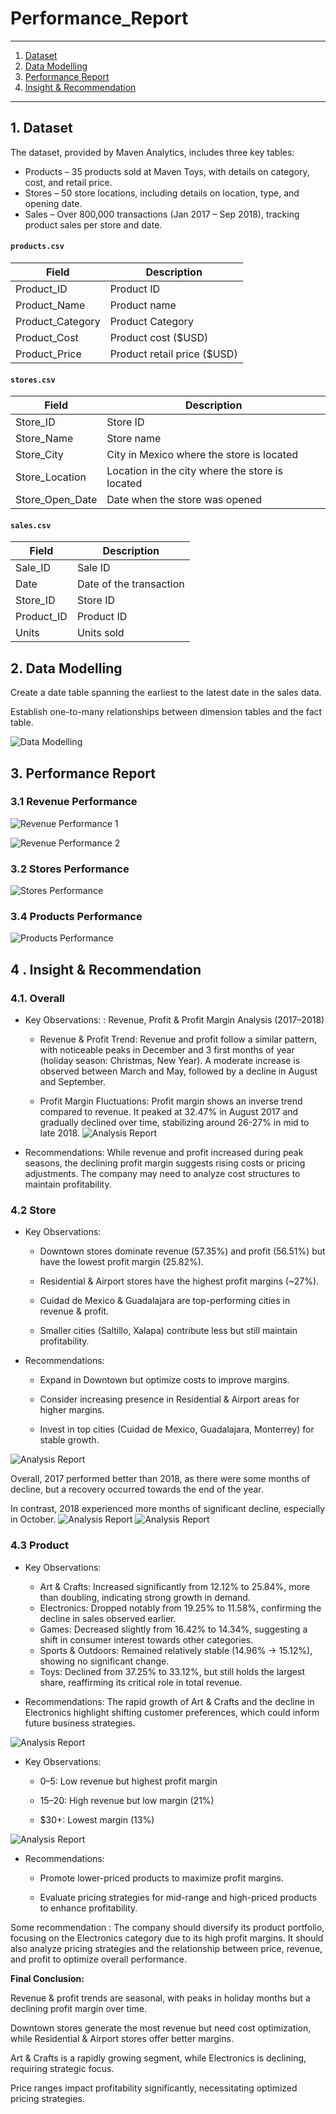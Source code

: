 # Performance_Report
---

1. [Dataset](#1-dataset)  
2. [Data Modelling](#2-data-modelling)  
3. [Performance Report](#3-performance-report)  
4. [Insight & Recommendation](#4-insight--recommendation)  
  
--- 

## 1. Dataset
The dataset, provided by Maven Analytics, includes three key tables:

- Products – 35 products sold at Maven Toys, with details on category, cost, and retail price.
- Stores – 50 store locations, including details on location, type, and opening date.
- Sales – Over 800,000 transactions (Jan 2017 – Sep 2018), tracking product sales per store and date.


#### `products.csv`
|**Field**|**Description**|
|-|-|
|Product_ID|Product ID|
|Product_Name|Product name|
|Product_Category|Product Category|
|Product_Cost|Product cost ($USD)|
|Product_Price|Product retail price ($USD)|

#### `stores.csv`
|**Field**|**Description**|
|-|-|
|Store_ID|Store ID|
|Store_Name|Store name|
|Store_City|City in Mexico where the store is located|
|Store_Location|Location in the city where the store is located|
|Store_Open_Date|Date when the store was opened|

#### `sales.csv`
|**Field**|**Description**|
|-|-|
|Sale_ID|Sale ID|
|Date|Date of the transaction|
|Store_ID|Store ID|
|Product_ID|Product ID|
|Units|Units sold|


## 2. Data Modelling
Create a date table spanning the earliest to the latest date in the sales data.

Establish one-to-many relationships between dimension tables and the fact table.

![Data Modelling](https://github.com/mydg13/Performance_Report/blob/main/image/image_report0.png)

## 3. Performance Report

### 3.1 Revenue Performance

![Revenue Performance 1](https://github.com/mydg13/Performance_Report/blob/main/image/image_report1.png)

![Revenue Performance 2](https://github.com/mydg13/Performance_Report/blob/main/image/image_report2.png)


### 3.2 Stores Performance

![Stores Performance](https://github.com/mydg13/Performance_Report/blob/main/image/image_report3.png)

### 3.4 Products Performance

![Products Performance](https://github.com/mydg13/Performance_Report/blob/main/image/image_report4.png)


## 4 . Insight & Recommendation 

### 4.1. Overall 
- Key Observations: : Revenue, Profit & Profit Margin Analysis (2017–2018)
  
     - Revenue & Profit Trend: Revenue and profit follow a similar pattern, with noticeable peaks in December and 3 first months of year (holiday season: Christmas, New Year). A moderate increase is observed between March and May, followed by a decline in August and September.
  
     - Profit Margin Fluctuations: Profit margin shows an inverse trend compared to revenue. It peaked at 32.47% in August 2017 and gradually declined over time, stabilizing around 26-27% in mid to late 2018.
![Analysis Report](https://github.com/mydg13/Performance_Report/blob/main/image/image_analysis1.png)

- Recommendations: While revenue and profit increased during peak seasons, the declining profit margin suggests rising costs or pricing adjustments. The company may need to analyze cost structures to maintain profitability.


### 4.2 Store 
- Key Observations:

     - Downtown stores dominate revenue (57.35%) and profit (56.51%) but have the lowest profit margin (25.82%).
  
     - Residential & Airport stores have the highest profit margins (~27%).
  
     - Cuidad de Mexico & Guadalajara are top-performing cities in revenue & profit.
  
     - Smaller cities (Saltillo, Xalapa) contribute less but still maintain profitability.

- Recommendations:
     - Expand in Downtown but optimize costs to improve margins.

     - Consider increasing presence in Residential & Airport areas for higher margins.

     - Invest in top cities (Cuidad de Mexico, Guadalajara, Monterrey) for stable growth.

![Analysis Report](https://github.com/mydg13/Performance_Report/blob/main/image/image_analysis2.png)


Overall, 2017 performed better than 2018, as there were some months of decline, but a recovery occurred towards the end of the year.

In contrast, 2018 experienced more months of significant decline, especially in October.
![Analysis Report](https://github.com/mydg13/Performance_Report/blob/main/image/image_analysis4.png)
![Analysis Report](https://github.com/mydg13/Performance_Report/blob/main/image/image_analysis5.png)

### 4.3 Product 

- Key Observations:

     - Art & Crafts: Increased significantly from 12.12% to 25.84%, more than doubling, indicating strong growth in demand.
     - Electronics: Dropped notably from 19.25% to 11.58%, confirming the decline in sales observed earlier.
     - Games: Decreased slightly from 16.42% to 14.34%, suggesting a shift in consumer interest towards other categories.
     - Sports & Outdoors: Remained relatively stable (14.96% → 15.12%), showing no significant change.
     - Toys: Declined from 37.25% to 33.12%, but still holds the largest share, reaffirming its critical role in total revenue.

- Recommendations: The rapid growth of Art & Crafts and the decline in Electronics highlight shifting customer preferences, which could inform future business strategies.

![Analysis Report](https://github.com/mydg13/Performance_Report/blob/main/image/image_analysis6.png)

- Key Observations:
     - $0–$5: Low revenue but highest profit margin

     - $15–$20: High revenue but low margin (21%)

     - $30+: Lowest margin (13%) 

![Analysis Report](https://github.com/mydg13/Performance_Report/blob/main/image/image_analysis7.png)

- Recommendations:

     - Promote lower-priced products to maximize profit margins.

     - Evaluate pricing strategies for mid-range and high-priced products to enhance profitability.


Some recommendation : The company should diversify its product portfolio, focusing on the Electronics category due to its high profit margins. It should also analyze pricing strategies and the relationship between price, revenue, and profit to optimize overall performance.

**Final Conclusion:**

Revenue & profit trends are seasonal, with peaks in holiday months but a declining profit margin over time.

Downtown stores generate the most revenue but need cost optimization, while Residential & Airport stores offer better margins.

Art & Crafts is a rapidly growing segment, while Electronics is declining, requiring strategic focus.

Price ranges impact profitability significantly, necessitating optimized pricing strategies.

